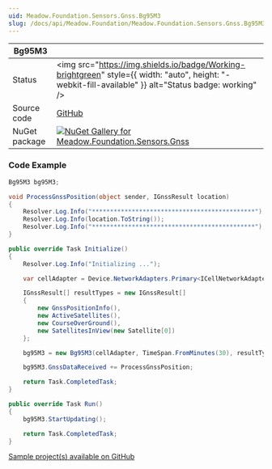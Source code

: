 ```yaml
---
uid: Meadow.Foundation.Sensors.Gnss.Bg95M3
slug: /docs/api/Meadow.Foundation/Meadow.Foundation.Sensors.Gnss.Bg95M3
---
```


| Bg95M3 | |
|--------|--------|
| Status | <img src="https://img.shields.io/badge/Working-brightgreen" style={{ width: "auto", height: "-webkit-fill-available" }} alt="Status badge: working" /> |
| Source code | [GitHub](https://github.com/WildernessLabs/Meadow.Foundation/tree/main/Source/Meadow.Foundation.Peripherals/Sensors.Gnss.Bg95M3) |
| NuGet package | <a href="https://www.nuget.org/packages/Meadow.Foundation.Sensors.Gnss/" target="_blank"><img src="https://img.shields.io/nuget/v/Meadow.Foundation.Sensors.Gnss.svg?label=Meadow.Foundation.Sensors.Gnss" alt="NuGet Gallery for Meadow.Foundation.Sensors.Gnss" /></a> |

### Code Example

```csharp
Bg95M3 bg95M3;

void ProcessGnssPosition(object sender, IGnssResult location)
{
    Resolver.Log.Info("*********************************************");
    Resolver.Log.Info(location.ToString());
    Resolver.Log.Info("*********************************************");  
}

public override Task Initialize()
{
    Resolver.Log.Info("Initializing ...");

    var cellAdapter = Device.NetworkAdapters.Primary<ICellNetworkAdapter>();

    IGnssResult[] resultTypes = new IGnssResult[]
    {
        new GnssPositionInfo(),
        new ActiveSatellites(),
        new CourseOverGround(),
        new SatellitesInView(new Satellite[0])
    };

    bg95M3 = new Bg95M3(cellAdapter, TimeSpan.FromMinutes(30), resultTypes);

    bg95M3.GnssDataReceived += ProcessGnssPosition;

    return Task.CompletedTask;
}

public override Task Run()
{
    bg95M3.StartUpdating();

    return Task.CompletedTask;
}

```

[Sample project(s) available on GitHub](https://github.com/WildernessLabs/Meadow.Foundation/tree/main/Source/Meadow.Foundation.Peripherals/Sensors.Gnss.Bg95M3/Samples/Bg95M3_Sample)

